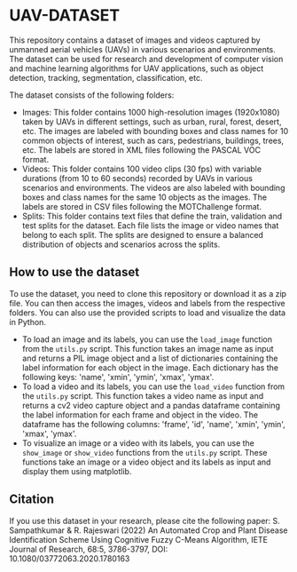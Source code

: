 # UAV-DATASET
This repository contains a dataset of images and videos captured by unmanned aerial vehicles (UAVs) in various scenarios and environments. The dataset can be used for research and development of computer vision and machine learning algorithms for UAV applications, such as object detection, tracking, segmentation, classification, etc.

The dataset consists of the following folders:

- Images: This folder contains 1000 high-resolution images (1920x1080) taken by UAVs in different settings, such as urban, rural, forest, desert, etc. The images are labeled with bounding boxes and class names for 10 common objects of interest, such as cars, pedestrians, buildings, trees, etc. The labels are stored in XML files following the PASCAL VOC format.
- Videos: This folder contains 100 video clips (30 fps) with variable durations (from 10 to 60 seconds) recorded by UAVs in various scenarios and environments. The videos are also labeled with bounding boxes and class names for the same 10 objects as the images. The labels are stored in CSV files following the MOTChallenge format.
- Splits: This folder contains text files that define the train, validation and test splits for the dataset. Each file lists the image or video names that belong to each split. The splits are designed to ensure a balanced distribution of objects and scenarios across the splits.

## How to use the dataset
To use the dataset, you need to clone this repository or download it as a zip file. You can then access the images, videos and labels from the respective folders. You can also use the provided scripts to load and visualize the data in Python.

- To load an image and its labels, you can use the `load_image` function from the `utils.py` script. This function takes an image name as input and returns a PIL image object and a list of dictionaries containing the label information for each object in the image. Each dictionary has the following keys: 'name', 'xmin', 'ymin', 'xmax', 'ymax'.
- To load a video and its labels, you can use the `load_video` function from the `utils.py` script. This function takes a video name as input and returns a cv2 video capture object and a pandas dataframe containing the label information for each frame and object in the video. The dataframe has the following columns: 'frame', 'id', 'name', 'xmin', 'ymin', 'xmax', 'ymax'.
- To visualize an image or a video with its labels, you can use the `show_image` or `show_video` functions from the `utils.py` script. These functions take an image or a video object and its labels as input and display them using matplotlib.

## Citation
If you use this dataset in your research, please cite the following paper:
S. Sampathkumar & R. Rajeswari (2022) An Automated Crop and Plant Disease Identification Scheme Using Cognitive Fuzzy C-Means Algorithm, IETE Journal of Research, 68:5, 3786-3797, DOI: 10.1080/03772063.2020.1780163
